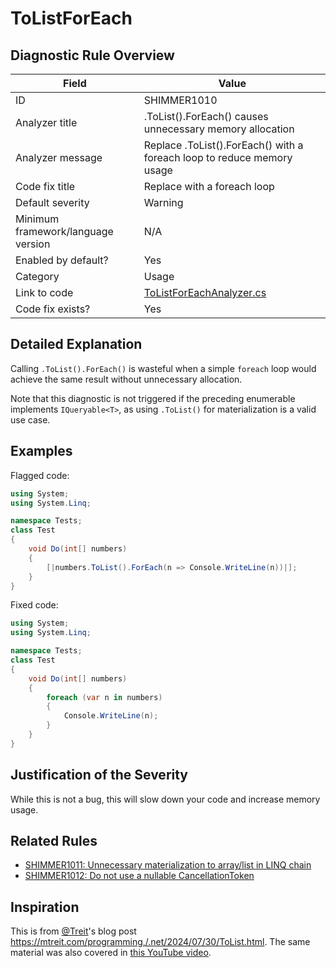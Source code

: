 # ToListForEach

## Diagnostic Rule Overview

| Field                              | Value
|------------------------------------|-------
| ID                                 | SHIMMER1010
| Analyzer title                     | .ToList().ForEach() causes unnecessary memory allocation
| Analyzer message                   | Replace .ToList().ForEach() with a foreach loop to reduce memory usage
| Code fix title                     | Replace with a foreach loop
| Default severity                   | Warning
| Minimum framework/language version | N/A
| Enabled by default?                | Yes
| Category                           | Usage
| Link to code                       | [ToListForEachAnalyzer.cs](../../src/Shimmering.Analyzers/UsageRules/ToListForEach/ToListForEachAnalyzer.cs)
| Code fix exists?                   | Yes

## Detailed Explanation

Calling `.ToList().ForEach()` is wasteful when a simple `foreach` loop would achieve the same result without unnecessary allocation.

Note that this diagnostic is not triggered if the preceding enumerable implements `IQueryable<T>`, as using `.ToList()` for materialization is a valid use case. 

## Examples

Flagged code:
```cs
using System;
using System.Linq;

namespace Tests;
class Test
{
    void Do(int[] numbers)
    {
        [|numbers.ToList().ForEach(n => Console.WriteLine(n))|];
    }
}
```

Fixed code:
```cs
using System;
using System.Linq;

namespace Tests;
class Test
{
    void Do(int[] numbers)
    {
        foreach (var n in numbers)
        {
            Console.WriteLine(n);
        }
    }
}
```

## Justification of the Severity

While this is not a bug, this will slow down your code and increase memory usage.

## Related Rules

- [SHIMMER1011: Unnecessary materialization to array/list in LINQ chain](./SHIMMER1011.md)
- [SHIMMER1012: Do not use a nullable CancellationToken](./SHIMMER1012.md)

## Inspiration

This is from [@Treit](https://github.com/Treit)'s blog post https://mtreit.com/programming,/.net/2024/07/30/ToList.html. The same material was also covered in [this YouTube video](https://www.youtube.com/watch?v=LaoRkzSE5tI).
